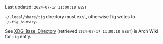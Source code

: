 Last updated: `2024-07-17 11:00:18 EEST`

`~/.local/share/tig` directory must exist, otherwise Tig writes to
`~/.tig_history`. 

See [XDG_Base_Directory](https://wiki.archlinux.org/title/XDG_Base_Directory)
(retrieved `2024-07-17 11:00:18 EEST`) in Arch Wiki for `tig` entry.
